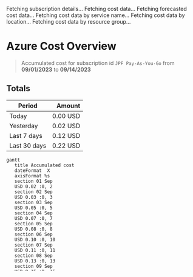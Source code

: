 Fetching subscription details...
Fetching cost data...
Fetching forecasted cost data...
Fetching cost data by service name...
Fetching cost data by location...
Fetching cost data by resource group...
# Azure Cost Overview

> Accumulated cost for subscription id `JPF Pay-As-You-Go` from **09/01/2023** to **09/14/2023**

## Totals

|Period|Amount|
|---|---:|
|Today|0.00 USD|
|Yesterday|0.02 USD|
|Last 7 days|0.12 USD|
|Last 30 days|0.22 USD|

```mermaid
gantt
   title Accumulated cost
   dateFormat  X
   axisFormat %s
   section 01 Sep
   USD 0.02 :0, 2
   section 02 Sep
   USD 0.03 :0, 3
   section 03 Sep
   USD 0.05 :0, 5
   section 04 Sep
   USD 0.07 :0, 7
   section 05 Sep
   USD 0.08 :0, 8
   section 06 Sep
   USD 0.10 :0, 10
   section 07 Sep
   USD 0.11 :0, 11
   section 08 Sep
   USD 0.13 :0, 13
   section 09 Sep
   USD 0.15 :0, 15
   section 10 Sep
   USD 0.16 :0, 16
   section 11 Sep
   USD 0.18 :0, 18
   section 12 Sep
   USD 0.20 :0, 20
   section 13 Sep
   USD 0.21 :0, 21
   section 14 Sep
   USD 0.22 :0, 22
   section 15 Sep
   USD 0.23 : done, 0, 23
   section 16 Sep
   USD 0.25 : done, 0, 25
   section 17 Sep
   USD 0.27 : done, 0, 27
   section 18 Sep
   USD 0.29 : done, 0, 29
   section 19 Sep
   USD 0.30 : done, 0, 30
   section 20 Sep
   USD 0.32 : done, 0, 32
   section 21 Sep
   USD 0.34 : done, 0, 34
   section 22 Sep
   USD 0.36 : done, 0, 36
   section 23 Sep
   USD 0.38 : done, 0, 38
   section 24 Sep
   USD 0.39 : done, 0, 39
   section 25 Sep
   USD 0.41 : done, 0, 41
   section 26 Sep
   USD 0.43 : done, 0, 43
   section 27 Sep
   USD 0.45 : done, 0, 45
   section 28 Sep
   USD 0.47 : done, 0, 47
   section 29 Sep
   USD 0.49 : done, 0, 49
   section 30 Sep
   USD 0.51 : done, 0, 51
```

## By Service Name

|Service|Amount|
|---|---:|
|Azure DNS|0.22 USD|

```mermaid
pie
   title Cost by service
   "Azure DNS" : 0.22
```

## By Location

|Location|Amount|
|---|---:|
|Unknown|0.22 USD|

```mermaid
pie
   title Cost by location
   "Unknown" : 0.22
```

## By Resource Group

|Resource Group|Amount|
|---|---:|
|personal-dns|0.22 USD|

```mermaid
pie
   title Cost by resource group
   "personal-dns" : 0.22
```

<sup>Generated at 2023-09-14 21:58:51 for subscription with id `4913be3f-a345-4652-9bba-767418dd25e3`</sup>
